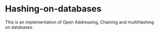 # Hashing-on-databases
This is an implementation of Open Addressing, Chaining and multiHashing on databases.
